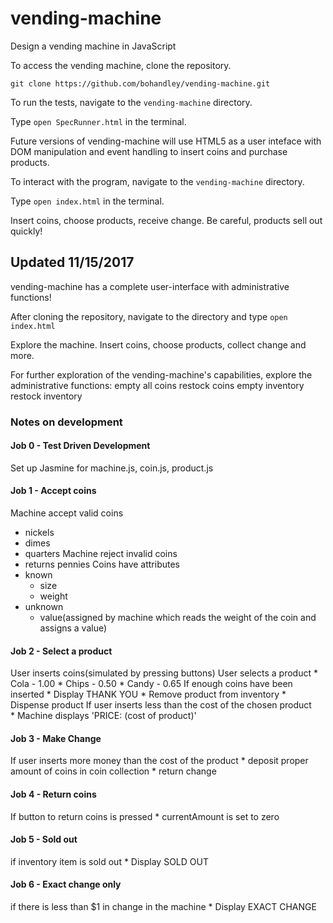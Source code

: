 # vending-machine
Design a vending machine in JavaScript

To access the vending machine, clone the repository.

`git clone https://github.com/bohandley/vending-machine.git`

To run the tests, navigate to the `vending-machine` directory. 

Type `open SpecRunner.html` in the terminal.

Future versions of vending-machine will use HTML5 as a user inteface with DOM manipulation 
and event handling to insert coins and purchase products. 

To interact with the program, navigate to the `vending-machine` directory. 

Type `open index.html` in the terminal.

Insert coins, choose products, receive change. Be careful, products sell out quickly!

## Updated 11/15/2017

vending-machine has a complete user-interface with administrative functions!

After cloning the repository, navigate to the directory and type `open index.html`

Explore the machine. Insert coins, choose products, collect change and more.

For further exploration of the vending-machine's capabilities, explore the administrative functions: 
  empty all coins
  restock coins
  empty inventory
  restock inventory

### Notes on development

#### Job 0 - Test Driven Development

  Set up Jasmine for machine.js, coin.js, product.js

#### Job 1 - Accept coins

  Machine accept valid coins
* nickels
* dimes
* quarters
  Machine reject invalid coins
* returns pennies
  Coins have attributes
* known
   * size
   * weight
* unknown
   * value(assigned by machine which reads the weight of the coin and assigns a value)

#### Job 2 - Select a product
  
  User inserts coins(simulated by pressing buttons)
  User selects a product
    * Cola - 1.00
    * Chips - 0.50
    * Candy - 0.65
  If enough coins have been inserted
    * Display THANK YOU
    * Remove product from inventory
    * Dispense product
  If user inserts less than the cost of the chosen product  
    * Machine displays 'PRICE: (cost of product)'

#### Job 3 - Make Change

  If user inserts more money than the cost of the product
    * deposit proper amount of coins in coin collection
    * return change

#### Job 4 - Return coins

  If button to return coins is pressed
    * currentAmount is set to zero

#### Job 5 - Sold out

  if inventory item is sold out
    * Display SOLD OUT

#### Job 6 - Exact change only

  if there is less than $1 in change in the machine
    * Display EXACT CHANGE
  
